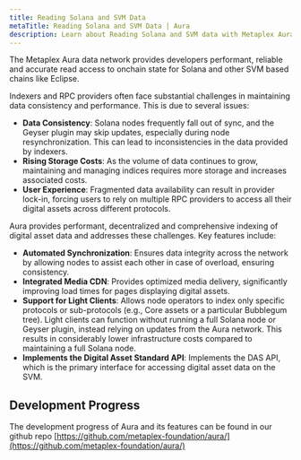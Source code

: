 ```yaml
---
title: Reading Solana and SVM Data
metaTitle: Reading Solana and SVM Data | Aura
description: Learn about Reading Solana and SVM data with Metaplex Aura.
---
```


The Metaplex Aura data network provides developers performant, reliable and accurate read access to onchain state for Solana and other SVM based chains like Eclipse.

Indexers and RPC providers often face substantial challenges in maintaining data consistency and performance. This is due to several issues:

- **Data Consistency**: Solana nodes frequently fall out of sync, and the Geyser plugin may skip updates, especially during node resynchronization. This can lead to inconsistencies in the data provided by indexers.
- **Rising Storage Costs**: As the volume of data continues to grow, maintaining and managing indices requires more storage and increases associated costs.
- **User Experience**: Fragmented data availability can result in provider lock-in, forcing users to rely on multiple RPC providers to access all their digital assets across different protocols.

Aura provides performant, decentralized and comprehensive indexing of digital asset data and addresses these challenges. Key features include:

- **Automated Synchronization**: Ensures data integrity across the network by allowing nodes to assist each other in case of overload, ensuring consistency.
- **Integrated Media CDN**: Provides optimized media delivery, significantly improving load times for pages displaying digital assets.
- **Support for Light Clients**: Allows node operators to index only specific protocols or sub-protocols (e.g., Core assets or a particular Bubblegum tree). Light clients can function without running a full Solana node or Geyser plugin, instead relying on updates from the Aura network. This results in considerably lower infrastructure costs compared to maintaining a full Solana node.
- **Implements the Digital Asset Standard API**: Implements the DAS API, which is the primary interface for accessing digital asset data on the SVM.

## Development Progress

The development progress of Aura and its features can be found in our github repo [https://github.com/metaplex-foundation/aura/](https://github.com/metaplex-foundation/aura/)






